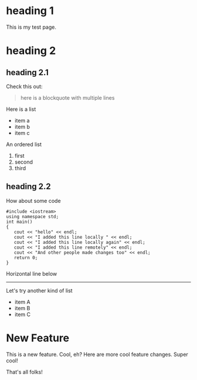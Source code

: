 # heading 1
This is my test page.

# heading 2
## heading 2.1
Check this out:
> here is a blockquote
> with multiple lines

Here is a list
* item a
* item b
* item c

An ordered list
1. first
2. second
3. third

## heading 2.2

How about some code
```
#include <iostream>
using namespace std;
int main()
{
   cout << "hello" << endl;
   cout << "I added this line locally " << endl;
   cout << "I added this line locally again" << endl;
   cout << "I added this line remotely" << endl;
   cout << "And other people made changes too" << endl;
   return 0;
}
```
Horizontal line below

---
Let's try another kind of list
- item A
- item B
- item C

# New Feature
This is a new feature. Cool, eh?
Here are more cool feature changes.
Super cool!

That's all folks!
